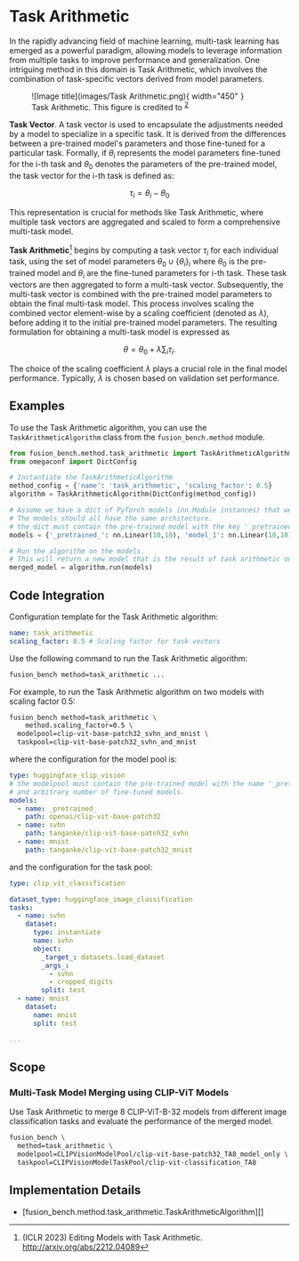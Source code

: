 # Task Arithmetic

In the rapidly advancing field of machine learning, multi-task learning has emerged as a powerful paradigm, allowing models to leverage information from multiple tasks to improve performance and generalization. One intriguing method in this domain is Task Arithmetic, which involves the combination of task-specific vectors derived from model parameters. 

<figure markdown="span">
  ![Image title](images/Task Arithmetic.png){ width="450" }
  <figcaption>Task Arithmetic. This figure is credited to <sup id="fnref:2"><a class="footnote-ref" href="#fn:2">2</a></sup></figcaption>
</figure>

**Task Vector**. A task vector is used to encapsulate the adjustments needed by a model to specialize in a specific task. 
It is derived from the differences between a pre-trained model's parameters and those fine-tuned for a particular task. 
Formally, if $\theta_i$ represents the model parameters fine-tuned for the i-th task and $\theta_0$ denotes the parameters of the pre-trained model, the task vector for the i-th task is defined as:

$$\tau_i = \theta_i - \theta_0$$

This representation is crucial for methods like Task Arithmetic, where multiple task vectors are aggregated and scaled to form a comprehensive multi-task model.

**Task Arithmetic**[^1] begins by computing a task vector $\tau_i$ for each individual task, using the set of model parameters $\theta_0 \cup \{\theta_i\}_i$ where $\theta_0$ is the pre-trained model and $\theta_i$ are the fine-tuned parameters for i-th task.
These task vectors are then aggregated to form a multi-task vector.
Subsequently, the multi-task vector is combined with the pre-trained model parameters to obtain the final multi-task model.
This process involves scaling the combined vector element-wise by a scaling coefficient (denoted as $\lambda$), before adding it to the initial pre-trained model parameters. 
The resulting formulation for obtaining a multi-task model is expressed as 

$$ \theta = \theta_0 + \lambda \sum_{i} \tau_i. $$

The choice of the scaling coefficient $\lambda$ plays a crucial role in the final model performance. Typically, $\lambda$ is chosen based on validation set performance. 

## Examples

To use the Task Arithmetic algorithm, you can use the `TaskArithmeticAlgorithm` class from the `fusion_bench.method` module.

```python
from fusion_bench.method.task_arithmetic import TaskArithmeticAlgorithm
from omegaconf import DictConfig

# Instantiate the TaskArithmeticAlgorithm
method_config = {'name': 'task_arithmetic', 'scaling_factor': 0.5}
algorithm = TaskArithmeticAlgorithm(DictConfig(method_config))

# Assume we have a dict of PyTorch models (nn.Module instances) that we want to merge.
# The models should all have the same architecture.
# the dict must contain the pre-trained model with the key '_pretrained_', and arbitrary number of fine-tuned models.
models = {'_pretrained_': nn.Linear(10,10), 'model_1': nn.Linear(10,10), 'model_2': nn.Linear(10,10)}

# Run the algorithm on the models.
# This will return a new model that is the result of task arithmetic on the input models.
merged_model = algorithm.run(models)
```


## Code Integration

Configuration template for the Task Arithmetic algorithm:

```yaml title="config/method/task_arithmetic.yaml"
name: task_arithmetic
scaling_factor: 0.5 # Scaling factor for task vectors
```

Use the following command to run the Task Arithmetic algorithm:

```bash
fusion_bench method=task_arithmetic ...
```

For example, to run the Task Arithmetic algorithm on two models with scaling factor 0.5:

```bash
fusion_bench method=task_arithmetic \
    method.scaling_factor=0.5 \
  modelpool=clip-vit-base-patch32_svhn_and_mnist \
  taskpool=clip-vit-base-patch32_svhn_and_mnist
```

where the configuration for the model pool is:

```yaml title="config/modelpool/clip-vit-base-patch32_svhn_and_mnist.yaml"
type: huggingface_clip_vision
# the modelpool must contain the pre-trained model with the name '_pretrained_', 
# and arbitrary number of fine-tuned models.
models:
  - name: _pretrained_
    path: openai/clip-vit-base-patch32
  - name: svhn
    path: tanganke/clip-vit-base-patch32_svhn
  - name: mnist
    path: tanganke/clip-vit-base-patch32_mnist
```

and the configuration for the task pool:

```yaml title="config/taskpool/clip-vit-base-patch32_svhn_and_mnist.yaml"
type: clip_vit_classification

dataset_type: huggingface_image_classification
tasks:
  - name: svhn
    dataset:
      type: instantiate
      name: svhn
      object: 
        _target_: datasets.load_dataset
        _args_:
          - svhn
          - cropped_digits
        split: test
  - name: mnist
    dataset:
      name: mnist
      split: test

...
```

## Scope

### Multi-Task Model Merging using CLIP-ViT Models

Use Task Arithmetic to merge 8 CLIP-ViT-B-32 models from different image classification tasks and evaluate the performance of the merged model.

```bash
fusion_bench \
  method=task_arithmetic \
  modelpool=CLIPVisionModelPool/clip-vit-base-patch32_TA8_model_only \
  taskpool=CLIPVisionModelTaskPool/clip-vit-classification_TA8
```


## Implementation Details

- [fusion_bench.method.task_arithmetic.TaskArithmeticAlgorithm][]

[^1]: (ICLR 2023) Editing Models with Task Arithmetic. http://arxiv.org/abs/2212.04089
[^2]: (ICLR 2024) AdaMerging: Adaptive Model Merging for Multi-Task Learning. http://arxiv.org/abs/2310.02575
[^3]: (NIPS 2023 Oral) Guillermo Ortiz-Jimenez, Alessandro Favero, and Pascal Frossard, “Task Arithmetic in the Tangent Space: Improved Editing of Pre-Trained Models,” doi: 10.48550/arXiv.2305.12827.
